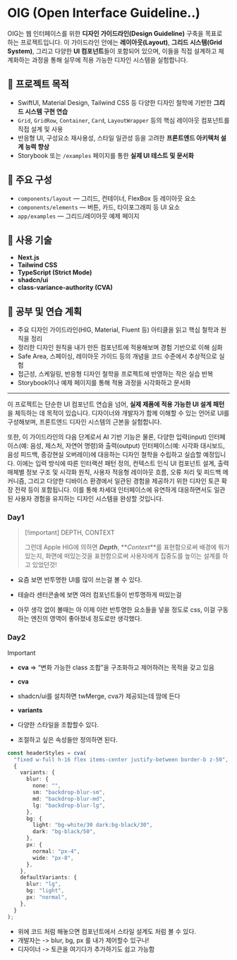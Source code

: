 # OIG (Open Interface Guideline..)

OIG는 웹 인터페이스를 위한 **디자인 가이드라인(Design Guideline)** 구축을 목표로 하는 프로젝트입니다. 이 가이드라인 안에는 **레이아웃(Layout)**, **그리드 시스템(Grid System)**, 그리고 다양한 **UI 컴포넌트**들이 포함되어 있으며, 이들을 직접 설계하고 체계화하는 과정을 통해 실무에 적용 가능한 디자인 시스템을 실험합니다.

## 🎯 프로젝트 목적

- SwiftUI, Material Design, Tailwind CSS 등 다양한 디자인 철학에 기반한 **그리드 시스템 구현 연습**
- `Grid`, `GridRow`, `Container`, `Card`, `LayoutWrapper` 등의 핵심 레이아웃 컴포넌트를 직접 설계 및 사용
- 반응형 UI, 구성요소 재사용성, 스타일 일관성 등을 고려한 **프론트엔드 아키텍처 설계 능력 향상**
- Storybook 또는 `/examples` 페이지를 통한 **실제 UI 테스트 및 문서화**

## 🧱 주요 구성

- `components/layout` — 그리드, 컨테이너, FlexBox 등 레이아웃 요소
- `components/elements` — 버튼, 카드, 타이포그래피 등 UI 요소
- `app/examples` — 그리드/레이아웃 예제 페이지

## 🚀 사용 기술

- **Next.js**
- **Tailwind CSS**
- **TypeScript (Strict Mode)**
- **shadcn/ui**
- **class-variance-authority (CVA)**

## 📖 공부 및 연습 계획

- 주요 디자인 가이드라인(HIG, Material, Fluent 등) 아티클을 읽고 핵심 철학과 원칙을 정리
- 정리한 디자인 원칙을 내가 만든 컴포넌트에 적용해보며 경험 기반으로 이해 심화
- Safe Area, 스페이싱, 레이아웃 가이드 등의 개념을 코드 수준에서 추상적으로 실험
- 접근성, 스케일링, 반응형 디자인 철학을 프로젝트에 반영하는 작은 실습 반복
- Storybook이나 예제 페이지를 통해 적용 과정을 시각화하고 문서화

---

이 프로젝트는 단순한 UI 컴포넌트 연습을 넘어, **실제 제품에 적용 가능한 UI 설계 패턴**을 체득하는 데 목적이 있습니다.
디자이너와 개발자가 함께 이해할 수 있는 언어로 UI를 구성해보며, 프론트엔드 디자인 시스템의 근본을 실험합니다.

또한, 이 가이드라인의 다음 단계로서 AI 기반 기능은 물론, 다양한 입력(input) 인터페이스(예: 음성, 제스처, 자연어 명령)와 출력(output) 인터페이스(예: 시각화 대시보드, 음성 피드백, 증강현실 오버레이)에 대응하는 디자인 철학을 수립하고 실습할 예정입니다. 이에는 입력 방식에 따른 인터랙션 패턴 정의, 컨텍스트 인식 UI 컴포넌트 설계, 출력 매체별 정보 구조 및 시각화 원칙, 사용자 적응형 레이아웃 흐름, 오류 처리 및 피드백 메커니즘, 그리고 다양한 디바이스 환경에서 일관된 경험을 제공하기 위한 디자인 토큰 확장 전략 등이 포함됩니다. 이를 통해 차세대 인터페이스에 유연하게 대응하면서도 일관된 사용자 경험을 유지하는 디자인 시스템을 완성할 것입니다.

### Day1

> [!important] DEPTH, CONTEXT
>
> 그런데 Apple HIG에 의하면 **_Depth_**, **_Context_**를 표현함으로써 배경에 뭐가 있는지, 화면에 떠있는것을 표현함으로써 사용자에게 집중도를 높이는 설계를 하고 있었던것!

- 요즘 보면 반투명한 UI를 많이 쓰는걸 볼 수 있다.
- 테슬라 센터콘솔에 보면 여러 컴포넌트들이 반투명하게 떠있는걸

- 아무 생각 없이 볼때는 아 이제 이런 반투명한 요소들을 넣을 정도로 css, 이걸 구동하는 엔진의 영역이 좋아졌네 정도로만 생각했다.

### Day2

> [!important]
>
> - **cva** => “변화 가능한 class 조합”을 구조화하고 제어하려는 목적을 갖고 있음

- **cva**
- shadcn/ui를 설치하면 twMerge, cva가 제공되는데 맘에 든다

- **variants**
- 다양한 스타일을 조합할수 있다.
- 조절하고 싶은 속성들만 정의하면 된다.

```ts
const headerStyles = cva(
  "fixed w-full h-16 flex items-center justify-between border-b z-50",
  {
    variants: {
      blur: {
        none: "",
        sm: "backdrop-blur-sm",
        md: "backdrop-blur-md",
        lg: "backdrop-blur-lg",
      },
      bg: {
        light: "bg-white/30 dark:bg-black/30",
        dark: "bg-black/50",
      },
      px: {
        normal: "px-4",
        wide: "px-8",
      },
    },
    defaultVariants: {
      blur: "lg",
      bg: "light",
      px: "normal",
    },
  }
);
```

- 위에 코드 처럼 해놓으면 컴포넌트에서 스타일 설계도 처럼 볼 수 있다.
- 개발자는 -> blur, bg, px 를 내가 제어할수 있구나!
- 디자이너 -> 토큰을 여기다가 추가하기도 쉽고 가능함
